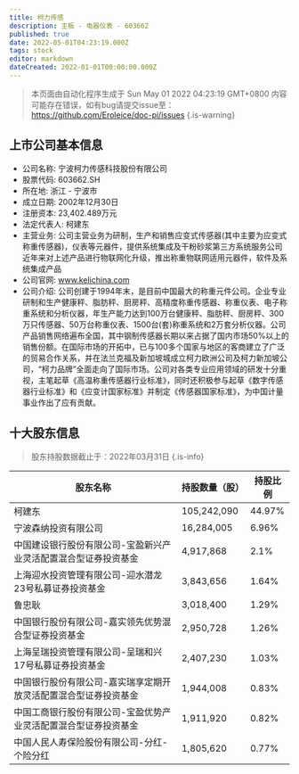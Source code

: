 ```yaml
---
title: 柯力传感
description: 主板 - 电器仪表 - 603662
published: true
date: 2022-05-01T04:23:19.000Z
tags: stock
editor: markdown
dateCreated: 2022-01-01T00:00:00.000Z
---
```


> 本页面由自动化程序生成于 Sun May 01 2022 04:23:19 GMT+0800
> 内容可能存在错误，如有bug请提交issue至：https://github.com/Eroleice/doc-pi/issues
{.is-warning}

## 上市公司基本信息
- 公司名称: 宁波柯力传感科技股份有限公司
- 股票代码: 603662.SH
- 所在地: 浙江 - 宁波市
- 成立日期: 2002年12月30日
- 注册资本: 23,402.489万元
- 法定代表人: 柯建东
- 主营业务: 公司主营业务为研制，生产和销售应变式传感器(其中主要为应变式称重传感器)，仪表等元器件，提供系统集成及干粉砂浆第三方系统服务公司近年来对上述产品进行物联网化升级，推出称重物联网适用元器件，软件及系统集成产品
- 公司官网: www.kelichina.com
- 公司介绍: 公司创建于1994年末，是目前中国最大的称重元件公司。企业专业研制和生产健康秤、脂肪秤、厨房秤、高精度称重传感器、称重仪表、电子称重系统和分析仪器，年生产能力达到100万台健康秤、脂肪秤、厨房秤、300万只传感器、50万台称重仪表、1500台(套)称重系统和2万套分析仪器。公司产品销售网络遍布全国，其中钢制传感器长期以来占据了国内市场50%以上的销售份额。在国际市场的开拓中，已与100多个国家与地区的客商建立了广泛的贸易合作关系，并在法兰克福及新加坡城成立柯力欧洲公司及柯力新加坡公司，“柯力品牌”全面走向了国际市场。公司对各类专业应用领域的研发十分重视，主笔起草《高温称重传感器行业标准》，同时还积极参与起草《数字传感器行业标准》和《应变计国家标准》并制定《传感器国家标准》，为中国计量事业作出了应有贡献。


## 十大股东信息
> 股东持股数据截止于：2022年03月31日
{.is-info}

| 股东名称 | 持股数量（股） | 持股比例 |
| --- | --- | --- |
| 柯建东 | 105,242,090 | 44.97% |
| 宁波森纳投资有限公司 | 16,284,005 | 6.96% |
| 中国建设银行股份有限公司-宝盈新兴产业灵活配置混合型证券投资基金 | 4,917,868 | 2.1% |
| 上海迎水投资管理有限公司-迎水潜龙23号私募证券投资基金 | 3,843,656 | 1.64% |
| 鲁忠耿 | 3,018,400 | 1.29% |
| 中国银行股份有限公司-嘉实领先优势混合型证券投资基金 | 2,950,728 | 1.26% |
| 上海呈瑞投资管理有限公司-呈瑞和兴17号私募证券投资基金 | 2,407,230 | 1.03% |
| 中国银行股份有限公司-嘉实瑞享定期开放灵活配置混合型证券投资基金 | 1,944,008 | 0.83% |
| 中国工商银行股份有限公司-宝盈优势产业灵活配置混合型证券投资基金 | 1,911,920 | 0.82% |
| 中国人民人寿保险股份有限公司-分红-个险分红 | 1,805,620 | 0.77% |




